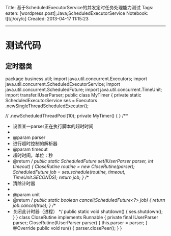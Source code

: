 Title: 基于ScheduledExecutorService的并发定时任务处理能力测试
Tags: eaten: [wordpress.post];Java;ScheduledExecutorService
Notebook: t[t/j/o/y/c]
Created: 2013-04-17 11:15:23

------

# 测试代码

 

## 定时器类

 

 package business.util; 
 import java.util.concurrent.Executors; 
 import java.util.concurrent.ScheduledExecutorService; 
 import java.util.concurrent.ScheduledFuture; 
 import java.util.concurrent.TimeUnit; 
 import transfer.IUserParser; 
 public class MyTimer { 
  private static ScheduledExecutorService ses = Executors 
    .newSingleThreadScheduledExecutor();

   // .newScheduledThreadPool(10); 
  private MyTimer() { 
  } 
  /** 
   * 设置某一parser正在执行脚本的超时时间 
   * 
   * @param parser 
   *   进行超时控制的解析器 
   * @param timeout 
   *   超时时间，单位：秒 
   * @return 
   */ 
  public static ScheduledFuture<?> set(IUserParser parser, int timeout) { 
   CloseRutine routine = new CloseRutine(parser); 
   ScheduledFuture<?> job = ses.schedule(routine, timeout, 
     TimeUnit.SECONDS); 
   return job; 
  } 
  /** 
   * 清除计时器 
   * 
   * @param unit 
   * @return 
   */ 
  public static boolean cancel(ScheduledFuture<?> job) { 
   return job.cancel(true); 
  } 
  /** 
   * 关闭此计时器（进程） 
   */ 
  public static void shutdown() { 
   ses.shutdown(); 
  } 
 } 
 class CloseRutine implements Runnable { 
  private final IUserParser parser; 
  CloseRutine(IUserParser parser) { 
   this.parser = parser; 
  } 
  @Override 
  public void run() { 
   parser.closePeer(); 
  } 
 } 

##